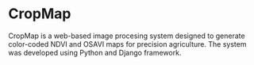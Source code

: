 # CropMap
CropMap is a web-based image procesing system designed to generate color-coded NDVI and OSAVI maps for precision agriculture. The system was developed using Python and Django framework.
